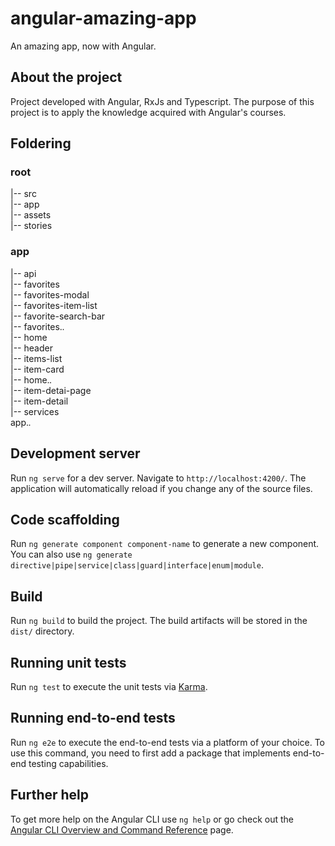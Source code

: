 # angular-amazing-app

An amazing app, now with Angular.

## About the project

Project developed with Angular, RxJs and Typescript.
The purpose of this project is to apply the knowledge acquired with Angular's courses.

## Foldering

### root

|-- src  
    |-- app  
    |-- assets  
    |-- stories  
   
### app

|-- api  
|-- favorites  
    |-- favorites-modal  
    |-- favorites-item-list  
    |-- favorite-search-bar  
    |-- favorites.*.*  
|-- home  
    |-- header  
    |-- items-list  
        |-- item-card  
    |-- home.*.*  
|-- item-detai-page  
    |-- item-detail  
|-- services  
app.*.*  

## Development server

Run `ng serve` for a dev server. Navigate to `http://localhost:4200/`. The application will automatically reload if you change any of the source files.

## Code scaffolding

Run `ng generate component component-name` to generate a new component. You can also use `ng generate directive|pipe|service|class|guard|interface|enum|module`.

## Build

Run `ng build` to build the project. The build artifacts will be stored in the `dist/` directory.

## Running unit tests

Run `ng test` to execute the unit tests via [Karma](https://karma-runner.github.io).

## Running end-to-end tests

Run `ng e2e` to execute the end-to-end tests via a platform of your choice. To use this command, you need to first add a package that implements end-to-end testing capabilities.

## Further help

To get more help on the Angular CLI use `ng help` or go check out the [Angular CLI Overview and Command Reference](https://angular.io/cli) page.
